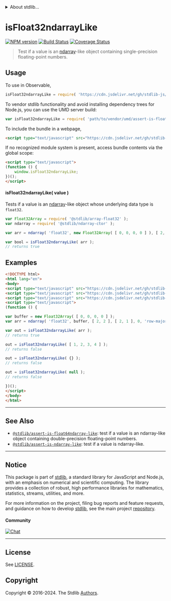 <!--

@license Apache-2.0

Copyright (c) 2020 The Stdlib Authors.

Licensed under the Apache License, Version 2.0 (the "License");
you may not use this file except in compliance with the License.
You may obtain a copy of the License at

   http://www.apache.org/licenses/LICENSE-2.0

Unless required by applicable law or agreed to in writing, software
distributed under the License is distributed on an "AS IS" BASIS,
WITHOUT WARRANTIES OR CONDITIONS OF ANY KIND, either express or implied.
See the License for the specific language governing permissions and
limitations under the License.

-->


<details>
  <summary>
    About stdlib...
  </summary>
  <p>We believe in a future in which the web is a preferred environment for numerical computation. To help realize this future, we've built stdlib. stdlib is a standard library, with an emphasis on numerical and scientific computation, written in JavaScript (and C) for execution in browsers and in Node.js.</p>
  <p>The library is fully decomposable, being architected in such a way that you can swap out and mix and match APIs and functionality to cater to your exact preferences and use cases.</p>
  <p>When you use stdlib, you can be absolutely certain that you are using the most thorough, rigorous, well-written, studied, documented, tested, measured, and high-quality code out there.</p>
  <p>To join us in bringing numerical computing to the web, get started by checking us out on <a href="https://github.com/stdlib-js/stdlib">GitHub</a>, and please consider <a href="https://opencollective.com/stdlib">financially supporting stdlib</a>. We greatly appreciate your continued support!</p>
</details>

# isFloat32ndarrayLike

[![NPM version][npm-image]][npm-url] [![Build Status][test-image]][test-url] [![Coverage Status][coverage-image]][coverage-url] <!-- [![dependencies][dependencies-image]][dependencies-url] -->

> Test if a value is an [ndarray][@stdlib/ndarray/ctor]-like object containing single-precision floating-point numbers.



<section class="usage">

## Usage

To use in Observable,

```javascript
isFloat32ndarrayLike = require( 'https://cdn.jsdelivr.net/gh/stdlib-js/assert-is-float32ndarray-like@umd/browser.js' )
```

To vendor stdlib functionality and avoid installing dependency trees for Node.js, you can use the UMD server build:

```javascript
var isFloat32ndarrayLike = require( 'path/to/vendor/umd/assert-is-float32ndarray-like/index.js' )
```

To include the bundle in a webpage,

```html
<script type="text/javascript" src="https://cdn.jsdelivr.net/gh/stdlib-js/assert-is-float32ndarray-like@umd/browser.js"></script>
```

If no recognized module system is present, access bundle contents via the global scope:

```html
<script type="text/javascript">
(function () {
    window.isFloat32ndarrayLike;
})();
</script>
```

#### isFloat32ndarrayLike( value )

Tests if a value is an [ndarray][@stdlib/ndarray/ctor]-like object whose underlying data type is `float32`.

```javascript
var Float32Array = require( '@stdlib/array-float32' );
var ndarray = require( '@stdlib/ndarray-ctor' );

var arr = ndarray( 'float32', new Float32Array( [ 0, 0, 0, 0 ] ), [ 2, 2 ], [ 2, 1 ], 0, 'row-major' );

var bool = isFloat32ndarrayLike( arr );
// returns true
```

</section>

<!-- /.usage -->

<section class="examples">

## Examples

<!-- eslint no-undef: "error" -->

```html
<!DOCTYPE html>
<html lang="en">
<body>
<script type="text/javascript" src="https://cdn.jsdelivr.net/gh/stdlib-js/ndarray-ctor@umd/browser.js"></script>
<script type="text/javascript" src="https://cdn.jsdelivr.net/gh/stdlib-js/array-float32@umd/browser.js"></script>
<script type="text/javascript" src="https://cdn.jsdelivr.net/gh/stdlib-js/assert-is-float32ndarray-like@umd/browser.js"></script>
<script type="text/javascript">
(function () {

var buffer = new Float32Array( [ 0, 0, 0, 0 ] );
var arr = ndarray( 'float32', buffer, [ 2, 2 ], [ 2, 1 ], 0, 'row-major' );

var out = isFloat32ndarrayLike( arr );
// returns true

out = isFloat32ndarrayLike( [ 1, 2, 3, 4 ] );
// returns false

out = isFloat32ndarrayLike( {} );
// returns false

out = isFloat32ndarrayLike( null );
// returns false

})();
</script>
</body>
</html>
```

</section>

<!-- /.examples -->

<!-- Section for related `stdlib` packages. Do not manually edit this section, as it is automatically populated. -->

<section class="related">

* * *

## See Also

-   <span class="package-name">[`@stdlib/assert-is-float64ndarray-like`][@stdlib/assert/is-float64ndarray-like]</span><span class="delimiter">: </span><span class="description">test if a value is an ndarray-like object containing double-precision floating-point numbers.</span>
-   <span class="package-name">[`@stdlib/assert-is-ndarray-like`][@stdlib/assert/is-ndarray-like]</span><span class="delimiter">: </span><span class="description">test if a value is ndarray-like.</span>

</section>

<!-- /.related -->

<!-- Section for all links. Make sure to keep an empty line after the `section` element and another before the `/section` close. -->


<section class="main-repo" >

* * *

## Notice

This package is part of [stdlib][stdlib], a standard library for JavaScript and Node.js, with an emphasis on numerical and scientific computing. The library provides a collection of robust, high performance libraries for mathematics, statistics, streams, utilities, and more.

For more information on the project, filing bug reports and feature requests, and guidance on how to develop [stdlib][stdlib], see the main project [repository][stdlib].

#### Community

[![Chat][chat-image]][chat-url]

---

## License

See [LICENSE][stdlib-license].


## Copyright

Copyright &copy; 2016-2024. The Stdlib [Authors][stdlib-authors].

</section>

<!-- /.stdlib -->

<!-- Section for all links. Make sure to keep an empty line after the `section` element and another before the `/section` close. -->

<section class="links">

[npm-image]: http://img.shields.io/npm/v/@stdlib/assert-is-float32ndarray-like.svg
[npm-url]: https://npmjs.org/package/@stdlib/assert-is-float32ndarray-like

[test-image]: https://github.com/stdlib-js/assert-is-float32ndarray-like/actions/workflows/test.yml/badge.svg?branch=v0.2.0
[test-url]: https://github.com/stdlib-js/assert-is-float32ndarray-like/actions/workflows/test.yml?query=branch:v0.2.0

[coverage-image]: https://img.shields.io/codecov/c/github/stdlib-js/assert-is-float32ndarray-like/main.svg
[coverage-url]: https://codecov.io/github/stdlib-js/assert-is-float32ndarray-like?branch=main

<!--

[dependencies-image]: https://img.shields.io/david/stdlib-js/assert-is-float32ndarray-like.svg
[dependencies-url]: https://david-dm.org/stdlib-js/assert-is-float32ndarray-like/main

-->

[chat-image]: https://img.shields.io/gitter/room/stdlib-js/stdlib.svg
[chat-url]: https://app.gitter.im/#/room/#stdlib-js_stdlib:gitter.im

[stdlib]: https://github.com/stdlib-js/stdlib

[stdlib-authors]: https://github.com/stdlib-js/stdlib/graphs/contributors

[umd]: https://github.com/umdjs/umd
[es-module]: https://developer.mozilla.org/en-US/docs/Web/JavaScript/Guide/Modules

[deno-url]: https://github.com/stdlib-js/assert-is-float32ndarray-like/tree/deno
[deno-readme]: https://github.com/stdlib-js/assert-is-float32ndarray-like/blob/deno/README.md
[umd-url]: https://github.com/stdlib-js/assert-is-float32ndarray-like/tree/umd
[umd-readme]: https://github.com/stdlib-js/assert-is-float32ndarray-like/blob/umd/README.md
[esm-url]: https://github.com/stdlib-js/assert-is-float32ndarray-like/tree/esm
[esm-readme]: https://github.com/stdlib-js/assert-is-float32ndarray-like/blob/esm/README.md
[branches-url]: https://github.com/stdlib-js/assert-is-float32ndarray-like/blob/main/branches.md

[stdlib-license]: https://raw.githubusercontent.com/stdlib-js/assert-is-float32ndarray-like/main/LICENSE

[@stdlib/ndarray/ctor]: https://github.com/stdlib-js/ndarray-ctor/tree/umd

<!-- <related-links> -->

[@stdlib/assert/is-float64ndarray-like]: https://github.com/stdlib-js/assert-is-float64ndarray-like/tree/umd

[@stdlib/assert/is-ndarray-like]: https://github.com/stdlib-js/assert-is-ndarray-like/tree/umd

<!-- </related-links> -->

</section>

<!-- /.links -->
